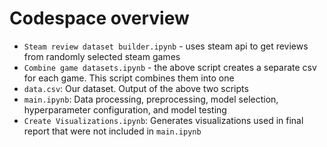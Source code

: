 # Codespace overview

- `Steam review dataset builder.ipynb` - uses steam api to get reviews from randomly selected steam games
- `Combine game datasets.ipynb` - the above script creates a separate csv for each game. This script combines them into one
- `data.csv`: Our dataset. Output of the above two scripts
- `main.ipynb`: Data processing, preprocessing, model selection, hyperparameter configuration, and model testing
- `Create Visualizations.ipynb`: Generates visualizations used in final report that were not included in `main.ipynb`